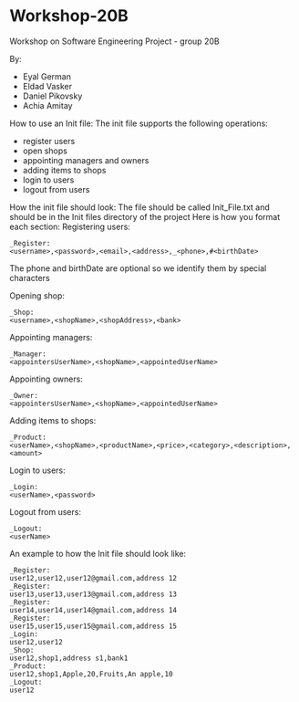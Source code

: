 # Workshop-20B
Workshop on Software Engineering Project - group 20B
 
By:
* Eyal German
* Eldad Vasker
* Daniel Pikovsky
* Achia Amitay


How to use an Init file:
The init file supports the following operations:
 - register users
 - open shops
 - appointing managers and owners
 - adding items to shops
 - login to users
 - logout from users

How the init file should look:
The file should be called Init_File.txt and should be in the Init files directory of the project
Here is how you format each section:
Registering users:

    _Register:
    <username>,<password>,<email>,<address>,_<phone>,#<birthDate>

The phone and birthDate are optional so we identify them by special characters


Opening shop:

    _Shop:
    <username>,<shopName>,<shopAddress>,<bank>


Appointing managers:

    _Manager:
    <appointersUserName>,<shopName>,<appointedUserName>


Appointing owners:

    _Owner:
    <appointersUserName>,<shopName>,<appointedUserName>


Adding items to shops:

    _Product:
    <userName>,<shopName>,<productName>,<price>,<category>,<description>,<amount>

Login to users:

    _Login:
    <userName>,<password>

Logout from users:

    _Logout:
    <userName>


An example to how the Init file should look like:

    _Register:
    user12,user12,user12@gmail.com,address 12
    _Register:
    user13,user13,user13@gmail.com,address 13
    _Register:
    user14,user14,user14@gmail.com,address 14
    _Register:
    user15,user15,user15@gmail.com,address 15
    _Login:
    user12,user12
    _Shop:
    user12,shop1,address s1,bank1
    _Product:
    user12,shop1,Apple,20,Fruits,An apple,10
    _Logout:
    user12